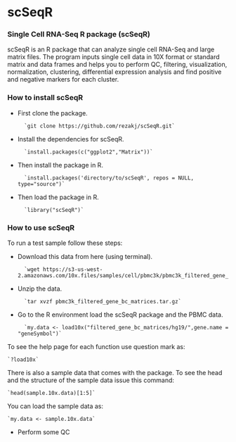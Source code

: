 # scSeqR

### Single Cell RNA-Seq R package (scSeqR)

scSeqR is an R package that can analyze single cell RNA-Seq and large matrix files. The program inputs single cell data in 10X format or standard matrix and data frames and helps you to perform QC, filtering, visualization, normalization, clustering, differential expression analysis and find positive and negative markers for each cluster.

### How to install scSeqR

- First clone the package.

        `git clone https://github.com/rezakj/scSeqR.git`

- Install the dependencies for scSeqR.

        `install.packages(c("ggplot2","Matrix"))`

- Then install the package in R.

        `install.packages('directory/to/scSeqR', repos = NULL, type="source")`

- Then load the package in R.

        `library("scSeqR")`


### How to use scSeqR

To run a test sample follow these steps:

- Download this data from here (using terminal).

        `wget https://s3-us-west-2.amazonaws.com/10x.files/samples/cell/pbmc3k/pbmc3k_filtered_gene_bc_matrices.tar.gz`

- Unzip the data.

        `tar xvzf pbmc3k_filtered_gene_bc_matrices.tar.gz`

- Go to the R environment load the scSeqR package and the PBMC data.

        `my.data <- load10x("filtered_gene_bc_matrices/hg19/",gene.name = "geneSymbol")`

To see the help page for each function use question mark as: 

    `?load10x`

There is also a sample data that comes with the package. To see the head and the structure of the sample data issue this command:

    `head(sample.10x.data)[1:5]`

You can load the sample data as:

    `my.data <- sample.10x.data`

- Perform some QC 



